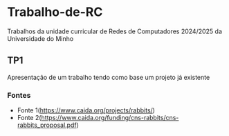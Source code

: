 # Trabalho-de-RC
Trabalhos da unidade curricular de Redes de Computadores 2024/2025 da Universidade do Minho

## TP1
Apresentação de um trabalho tendo como base um projeto já existente

### Fontes
* Fonte 1(https://www.caida.org/projects/rabbits/)
* Fonte 2(https://www.caida.org/funding/cns-rabbits/cns-rabbits_proposal.pdf)
